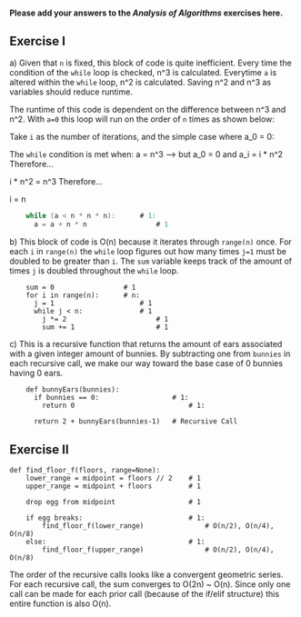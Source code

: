 #### Please add your answers to the ***Analysis of  Algorithms*** exercises here.

## Exercise I

a) Given that `n` is fixed, this block of code is quite inefficient.
Every time the condition of the `while` loop is checked, n^3 is calculated.
Everytime `a` is altered within the `while` loop, n^2 is calculated.
Saving n^2 and n^3 as variables should reduce runtime.

The runtime of this code is dependent on the difference between n^3 and n^2.
With `a=0` this loop will run on the order of `n` times as shown below:


Take `i` as the number of iterations, and the simple case where a_0 = 0:

The `while` condition is met when:
  a = n^3 --> but a_0 = 0  and a_i = i * n^2
    Therefore...

i * n^2 = n^3
  Therefore...

i = n

``` a = 0                       # 1
    while (a < n * n * n):      # 1:
      a = a + n * n                 # 1
```


b) This block of code is O(n) because it iterates through `range(n)` once.
For each `i` in `range(n)` the `while` loop figures out how many times `j=1` must
be doubled to be greater than `i`. The `sum` variable keeps track of the amount of
times `j` is doubled throughout the `while` loop.

```
    sum = 0                 # 1
    for i in range(n):      # n:
      j = 1                     # 1
      while j < n:              # 1
        j *= 2                      # 1
        sum += 1                    # 1
```


c) This is a recursive function that returns the amount of ears
associated with a given integer amount of bunnies. By subtracting one
from `bunnies` in each recursive call, we make our way toward the base
case of 0 bunnies having 0 ears.

```
    def bunnyEars(bunnies):             
      if bunnies == 0:                  # 1:
        return 0                            # 1:

      return 2 + bunnyEars(bunnies-1)   # Recursive Call
```

## Exercise II

```
def find_floor_f(floors, range=None):
    lower_range = midpoint = floors // 2    # 1            
    upper_range = midpoint + floors         # 1

    drop egg from midpoint                  # 1

    if egg breaks:                          # 1:
        find_floor_f(lower_range)               # O(n/2), O(n/4), O(n/8)
    else:                                   # 1:
        find_floor_f(upper_range)               # O(n/2), O(n/4), O(n/8)
```

The order of the recursive calls looks like a convergent geometric series.
For each recursive call, the sum converges to O(2n) ~ O(n). Since only one
call can be made for each prior call (because of the if/elif structure) this
entire function is also O(n).
